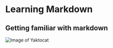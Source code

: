 # Learning Markdown
## Getting familiar with markdown
![Image of Yaktocat](https://octodex.github.com/images/yaktocat.png)

